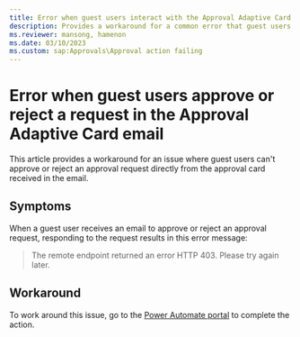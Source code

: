 ```yaml
---
title: Error when guest users interact with the Approval Adaptive Card email
description: Provides a workaround for a common error that guest users receive when working with approvals.
ms.reviewer: mansong, hamenon
ms.date: 03/10/2023
ms.custom: sap:Approvals\Approval action failing
---
```

# Error when guest users approve or reject a request in the Approval Adaptive Card email

This article provides a workaround for an issue where guest users can't approve or reject an approval request directly from the approval card received in the email.

## Symptoms

When a guest user receives an email to approve or reject an approval request, responding to the request results in this error message:

> The remote endpoint returned an error HTTP 403. Please try again later.

## Workaround

To work around this issue, go to the [Power Automate portal](https://make.powerautomate.com) to complete the action.
